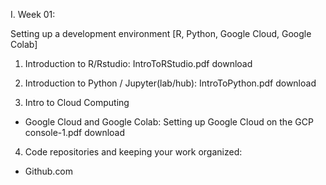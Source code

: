 I. Week 01:  

Setting up a development environment [R, Python, Google Cloud, Google Colab]

1) Introduction to R/Rstudio: IntroToRStudio.pdf  download 

2) Introduction to Python / Jupyter(lab/hub): IntroToPython.pdf  download 

3) Intro to Cloud Computing

- Google Cloud and Google Colab: Setting up Google Cloud on the GCP console-1.pdf  download 


4) Code repositories and keeping your work organized:

- Github.com 
